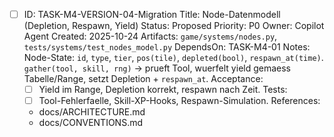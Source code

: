 - [ ] ID: TASK-M4-VERSION-04-Migration
  Title: Node-Datenmodell (Depletion, Respawn, Yield)
  Status: Proposed
  Priority: P0
  Owner: Copilot Agent
  Created: 2025-10-24
  Artifacts: `game/systems/nodes.py`, `tests/systems/test_nodes_model.py`
  DependsOn: TASK-M4-01
  Notes:
  Node-State: `id`, `type`, `tier`, `pos(tile)`, `depleted(bool)`, `respawn_at(time)`. `gather(tool, skill, rng)` -> prueft Tool, wuerfelt yield gemaess Tabelle/Range, setzt Depletion + `respawn_at`.
  Acceptance:
  - [ ] Yield im Range, Depletion korrekt, respawn nach Zeit.
  Tests:
  - [ ] Tool-Fehlerfaelle, Skill-XP-Hooks, Respawn-Simulation.
  References:
  - docs/ARCHITECTURE.md
  - docs/CONVENTIONS.md
